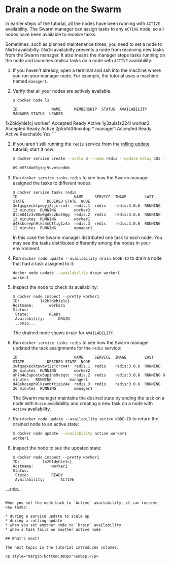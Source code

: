 <!--[metadata]>
+++
title = "Drain a node"
description = "Drain nodes on the Swarm"
keywords = ["tutorial, cluster management, swarm, service, drain"]
[menu.main]
identifier="swarm-tutorial-drain-node"
parent="swarm-tutorial"
weight=21
+++
<![end-metadata]-->

# Drain a node on the Swarm

In earlier steps of the tutorial, all the nodes have been running with `ACTIVE`
availability. The Swarm manager can assign tasks to any `ACTIVE` node, so all
nodes have been available to receive tasks.

Sometimes, such as planned maintenance times, you need to set a node to `DRAIN`
availabilty. `DRAIN` availabilty  prevents a node from receiving new tasks
from the Swarm manager. It also means the manager stops tasks running on the
node and launches replica tasks on a node with `ACTIVE` availability.

1. If you haven't already, open a terminal and ssh into the machine where you
run your manager node. For example, the tutorial uses a machine named
`manager1`.

2. Verify that all your nodes are actively available.

    ```
    $ docker node ls

    ID               NAME      MEMBERSHIP  STATUS  AVAILABILITY  MANAGER STATUS  LEADER
  1x2bldyhie1cj    worker1   Accepted    Ready   Active
  1y3zuia1z224i    worker2   Accepted    Ready   Active
  2p5bfd34mx4op *  manager1  Accepted    Ready   Active        Reachable       Yes
    ```

2. If you aren't still running the `redis` service from the [rolling
update](rolling-update.md) tutorial, start it now:

    ```bash
    $ docker service create --scale 3 --name redis --update-delay 10s --update-parallelism 1 redis:3.0.6

    69uh57k8o03jtqj9uvmteodbb
    ```

3. Run `docker service tasks redis` to see how the Swarm manager assigned the
tasks to different nodes:

    ```
    $ docker service tasks redis
    ID                         NAME     SERVICE  IMAGE        LAST STATE          DESIRED STATE  NODE
    3wfqsgxecktpwoyj2zjcrcn4r  redis.1  redis    redis:3.0.6  RUNNING 13 minutes  RUNNING        worker2
    8lcm041z3v80w0gdkczbot0gg  redis.2  redis    redis:3.0.6  RUNNING 13 minutes  RUNNING        worker1
    d48skceeph9lkz4nbttig1z4a  redis.3  redis    redis:3.0.6  RUNNING 12 minutes  RUNNING        manager1
    ```

    In this case the Swarm manager distributed one task to each node. You may
    see the tasks distributed differently among the nodes in your environment.

4. Run `docker node update --availability drain NODE-ID` to drain a node that
had a task assigned to it:

    ```bash
    docker node update --availability drain worker1
    worker1
    ```

5. Inspect the node to check its availability:

    ```
    $ docker node inspect --pretty worker1
    ID:			1x2bldyhie1cj
    Hostname:		worker1
    Status:
     State:			READY
     Availability:		DRAIN
    ...snip...
    ```

    The drained node shows `Drain` for `AVAILABILITY`.

6. Run `docker service tasks redis` to see how the Swarm manager updated the
task assignments for the `redis` service:

    ```
    ID                         NAME     SERVICE  IMAGE        LAST STATE          DESIRED STATE  NODE
    3wfqsgxecktpwoyj2zjcrcn4r  redis.1  redis    redis:3.0.6  RUNNING 26 minutes  RUNNING        worker2
    ah7o4u5upostw3up1ns9vbqtc  redis.2  redis    redis:3.0.6  RUNNING 9 minutes   RUNNING        manager1
    d48skceeph9lkz4nbttig1z4a  redis.3  redis    redis:3.0.6  RUNNING 26 minutes  RUNNING        manager1
    ```

    The Swarm manager maintains the desired state by ending the task on a node
    with `Drain` availability and creating a new task on a node with `Active`
    availability.

7. Run  `docker node update --availability active NODE-ID` to return the drained
node to an active state:

    ```bash
    $ docker node update --availability active worker1
    worker1
    ```

8. Inspect the node to see the updated state:

   ```
   $ docker node inspect --pretty worker1
   ID:			1x2bldyhie1cj
   Hostname:		worker1
   Status:
    State:			READY
    Availability:		ACTIVE
  ...snip...
  ```

  When you set the node back to `Active` availability, it can receive new tasks:

  * during a service update to scale up
  * during a rolling update
  * when you set another node to `Drain` availability
  * when a task fails on another active node

## What's next?

The next topic in the tutorial introduces volumes.

<p style="margin-bottom:300px">&nbsp;</p>
